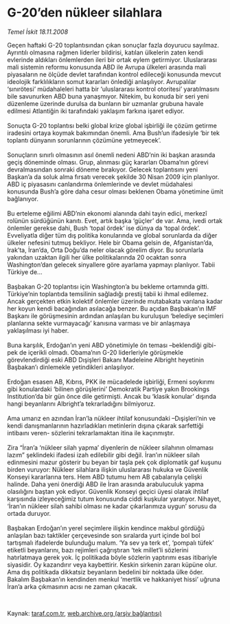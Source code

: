 # G-20’den nükleer silahlara

*Temel İskit 18.11.2008*

<div class="taraf_structure_2col_1zq">
<div class="margen_n">



 <p>Geçen haftaki G-20 toplantısından çıkan sonuçlar fazla doyurucu sayılmaz. Ayrıntılı olmasına rağmen liderler bildirisi, katılan ülkelerin zaten kendi evlerinde aldıkları önlemlerden ileri bir ortak eylem getirmiyor. Uluslararası mali sistemin reformu konusunda ABD ile Avrupa ülkeleri arasında mali piyasaların ne ölçüde devlet tarafından kontrol edileceği konusunda mevcut ideolojik farklılıkların somut kararları önlediği anlaşılıyor. Avrupalılar ‘sınırötesi’ müdahaleleri hatta bir ‘uluslararası kontrol otoritesi’ yaratılmasını bile savunurken ABD buna yanaşmıyor. Nitekim, bu konuda bir seri yeni düzenleme üzerinde durulsa da bunların bir uzmanlar grubuna havale edilmesi Atlantiğin iki tarafındaki yaklaşım farkına işaret ediyor. <br/><br/>Sonuçta G-20 toplantısı belki global krize global işbirliği ile çözüm getirme iradesini ortaya koymak bakımından önemli. Ama Bush’un ifadesiyle ‘bir tek toplantı dünyanın sorunlarının çözümüne yetmeyecek’. <br/><br/>Sonuçların sınırlı olmasının asıl önemli nedeni ABD’nin iki başkan arasında geçiş döneminde olması. Grup, alınması güç kararları Obama’nın görevi devralmasından sonraki döneme bırakıyor. Gelecek toplantısını yeni Başkan’a da soluk alma fırsatı verecek şekilde 30 Nisan 2009 için planlıyor. ABD iç piyasasını canlandırma önlemlerinde ve devlet müdahalesi konusunda Bush’a göre daha cesur olması beklenen Obama yönetimine ümit bağlanıyor. <br/><br/>Bu erteleme eğilimi ABD’nin ekonomi alanında dahi tayin edici, merkezî rolünün sürdüğünün kanıtı. Evet, artık başka ‘güçler’ de var. Ama, ivedi ortak önlemler gerekse dahi, Bush ‘topal ördek’ ise dünya da ‘topal ördek’. Evveliyatla diğer tüm dış politika konularında ve global sorunlarda da diğer ülkeler nefesini tutmuş bekliyor. Hele bir Obama gelsin de, Afganistan’da, Irak’ta, İran’da, Orta Doğu’da neler olacak görelim diyor. Bu sorunlarla yakından uzaktan ilgili her ülke politikalarında 20 ocaktan sonra Washington’dan gelecek sinyallere göre ayarlama yapmayı planlıyor. Tabii Türkiye de... <br/><br/>Başbakan G-20 toplantısı için Washington’a bu bekleme ortamında gitti. Türkiye’nin toplantıda temsilinin sağladığı prestij tabii ki ihmal edilemez. Ancak gerçekten etkin kolektif önlemler üzerinde mutabakata varılana kadar her koyun kendi bacağından asılacağa benzer. Bu açıdan Başbakan’ın IMF Başkanı ile görüşmesinin ardından anlaşılan bu kuruluşun ‘belediye seçimleri planlarına sekte vurmayacağı’ kanısına varması ve bir anlaşmaya yaklaşılması iyi haber. <br/><br/>Buna karşılık, Erdoğan’ın yeni ABD yönetimiyle ön teması –beklendiği gibi- pek de içerikli olmadı. Obama’nın G-20 liderleriyle görüşmekle görevlendirdiği eski ABD Dışişleri Bakanı Madeleine Albright heyetinin Başbakan’ı dinlemekle yetindikleri anlaşılıyor. <br/><br/>Erdoğan esasen AB, Kıbrıs, PKK ile mücadelede işbirliği, Ermeni soykırımı gibi konulardaki ‘bilinen görüşlerini’ Demokratik Partiye yakın Brookings Institution’da bir gün önce dile getirmişti. Ancak bu ‘klasik konular’ dışında hangi beyanlarını Albright’a tekrarladığını bilmiyoruz. <br/><br/>Ama umarız en azından İran’la nükleer ihtilaf konusundaki –Dışişleri’nin ve kendi danışmanlarının hazırladıkları metinlerin dışına çıkarak sarfettiği intibaını veren- sözlerini tekrarlamaktan itina ile kaçınmıştır. <br/><br/>Zira “İran’a ‘nükleer silah yapma’ diyenlerin de nükleer silahının olmaması lazım” şeklindeki ifadesi izah edilebilir gibi değil. İran’ın nükleer silah edinmesini mazur gösterir bu beyan bir taşla pek çok diplomatik gaf kuşunu birden vuruyor: Nükleer silahlara ilişkin uluslararası hukuka ve Güvenlik Konseyi kararlarına ters. Hem ABD tutumu hem AB çabalarıyla çelişki halinde. Daha yeni önerdiği ABD ile İran arasında arabuluculuk yapma olasılığını baştan yok ediyor. Güvenlik Konseyi geçici üyesi olarak ihtilaf karşısında izleyeceğimiz tutum konusunda ciddi kuşkular yaratıyor. Nihayet, ‘İran’ın nükleer silah sahibi olması ne kadar çıkarlarımıza uygun’ sorusu da ortada duruyor. <br/><br/>Başbakan Erdoğan’ın yerel seçimlere ilişkin kendince makbul gördüğü anlaşılan bazı taktikler çerçevesinde son sıralarda yurt içinde bol bol tartışmalı ifadelerde bulunduğu malum. ‘Ya sev ya terk et’, ‘pompalı tüfek’ etiketli beyanlarını, bazı rejimleri çağrıştıran ‘tek millet’li sözlerini hatırlatmaya gerek yok. İç politikada böyle sözlerin yaptırımı esas itibariyle siyasidir. Oy kazandırır veya kaybettirir. Keskin sirkenin zararı küpüne olur. Ama dış politikada dikkatsiz beyanların bedelini bir noktada ülke öder. Bakalım Başbakan’ın kendinden menkul ‘mertlik ve hakkaniyet hissi’ uğruna İran’a arka çıkmasının acısı ne zaman çıkacak.</p>

<br/>


<div id="taraf_not">
</div>

</div>


</div>

Kaynak: [taraf.com.tr](http://taraf.com.tr:80/makale/2716.htm), [web.archive.org (arşiv bağlantısı)](http://web.archive.org/web/20090331011731/http://taraf.com.tr:80/makale/2716.htm)
